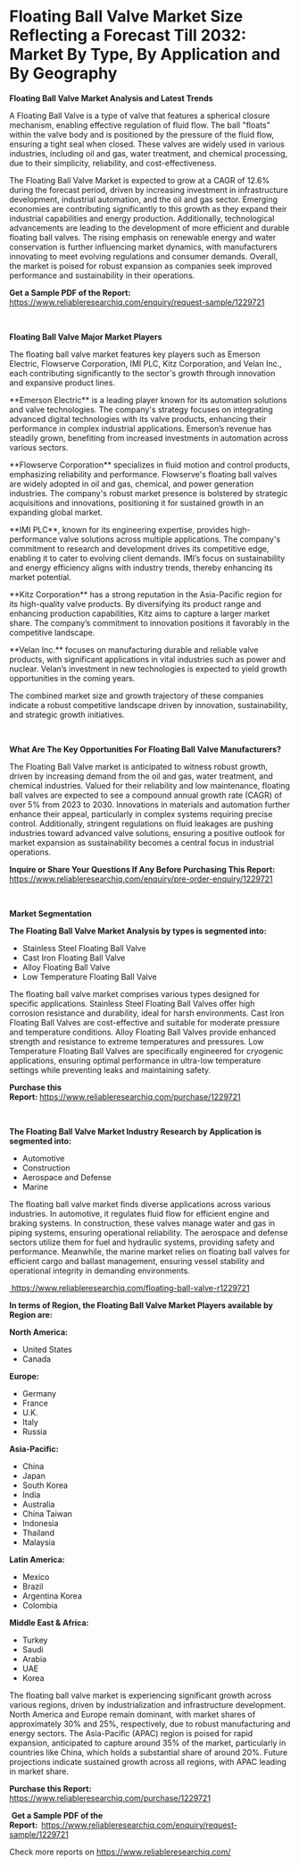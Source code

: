 <p><h1>Floating Ball Valve Market Size Reflecting a Forecast Till 2032: Market By Type, By Application and By Geography</h1></p><p><strong>Floating Ball Valve Market Analysis and Latest Trends</strong></p>
<p><p>A Floating Ball Valve is a type of valve that features a spherical closure mechanism, enabling effective regulation of fluid flow. The ball "floats" within the valve body and is positioned by the pressure of the fluid flow, ensuring a tight seal when closed. These valves are widely used in various industries, including oil and gas, water treatment, and chemical processing, due to their simplicity, reliability, and cost-effectiveness.</p><p>The Floating Ball Valve Market is expected to grow at a CAGR of 12.6% during the forecast period, driven by increasing investment in infrastructure development, industrial automation, and the oil and gas sector. Emerging economies are contributing significantly to this growth as they expand their industrial capabilities and energy production. Additionally, technological advancements are leading to the development of more efficient and durable floating ball valves. The rising emphasis on renewable energy and water conservation is further influencing market dynamics, with manufacturers innovating to meet evolving regulations and consumer demands. Overall, the market is poised for robust expansion as companies seek improved performance and sustainability in their operations.</p></p>
<p><strong>Get a Sample PDF of the Report:&nbsp;</strong> <a href="https://www.reliableresearchiq.com/enquiry/request-sample/1229721?utm_campaign=2145&utm_medium=2&utm_source=Github&utm_content=ia&utm_term=28022025&utm_id=floating-ball-valve">https://www.reliableresearchiq.com/enquiry/request-sample/1229721</a></p>
<p>&nbsp;</p>
<p><strong>Floating Ball Valve Major Market Players</strong></p>
<p><p>The floating ball valve market features key players such as Emerson Electric, Flowserve Corporation, IMI PLC, Kitz Corporation, and Velan Inc., each contributing significantly to the sector's growth through innovation and expansive product lines.</p><p>**Emerson Electric** is a leading player known for its automation solutions and valve technologies. The company's strategy focuses on integrating advanced digital technologies with its valve products, enhancing their performance in complex industrial applications. Emerson’s revenue has steadily grown, benefiting from increased investments in automation across various sectors.</p><p>**Flowserve Corporation** specializes in fluid motion and control products, emphasizing reliability and performance. Flowserve's floating ball valves are widely adopted in oil and gas, chemical, and power generation industries. The company's robust market presence is bolstered by strategic acquisitions and innovations, positioning it for sustained growth in an expanding global market.</p><p>**IMI PLC**, known for its engineering expertise, provides high-performance valve solutions across multiple applications. The company's commitment to research and development drives its competitive edge, enabling it to cater to evolving client demands. IMI’s focus on sustainability and energy efficiency aligns with industry trends, thereby enhancing its market potential.</p><p>**Kitz Corporation** has a strong reputation in the Asia-Pacific region for its high-quality valve products. By diversifying its product range and enhancing production capabilities, Kitz aims to capture a larger market share. The company’s commitment to innovation positions it favorably in the competitive landscape.</p><p>**Velan Inc.** focuses on manufacturing durable and reliable valve products, with significant applications in vital industries such as power and nuclear. Velan’s investment in new technologies is expected to yield growth opportunities in the coming years.</p><p>The combined market size and growth trajectory of these companies indicate a robust competitive landscape driven by innovation, sustainability, and strategic growth initiatives.</p></p>
<p>&nbsp;</p>
<p><strong>What Are The Key Opportunities For Floating Ball Valve Manufacturers?</strong></p>
<p><p>The Floating Ball Valve market is anticipated to witness robust growth, driven by increasing demand from the oil and gas, water treatment, and chemical industries. Valued for their reliability and low maintenance, floating ball valves are expected to see a compound annual growth rate (CAGR) of over 5% from 2023 to 2030. Innovations in materials and automation further enhance their appeal, particularly in complex systems requiring precise control. Additionally, stringent regulations on fluid leakages are pushing industries toward advanced valve solutions, ensuring a positive outlook for market expansion as sustainability becomes a central focus in industrial operations.</p></p>
<p><strong>Inquire or Share Your Questions If Any Before Purchasing This Report:</strong> <a href="https://www.reliableresearchiq.com/enquiry/pre-order-enquiry/1229721?utm_campaign=2145&utm_medium=2&utm_source=Github&utm_content=ia&utm_term=28022025&utm_id=floating-ball-valve">https://www.reliableresearchiq.com/enquiry/pre-order-enquiry/1229721</a></p>
<p>&nbsp;</p>
<p><strong>Market Segmentation</strong></p>
<p><strong>The Floating Ball Valve Market Analysis by types is segmented into:</strong></p>
<p><ul><li>Stainless Steel Floating Ball Valve</li><li>Cast Iron Floating Ball Valve</li><li>Alloy Floating Ball Valve</li><li>Low Temperature Floating Ball Valve</li></ul></p>
<p><p>The floating ball valve market comprises various types designed for specific applications. Stainless Steel Floating Ball Valves offer high corrosion resistance and durability, ideal for harsh environments. Cast Iron Floating Ball Valves are cost-effective and suitable for moderate pressure and temperature conditions. Alloy Floating Ball Valves provide enhanced strength and resistance to extreme temperatures and pressures. Low Temperature Floating Ball Valves are specifically engineered for cryogenic applications, ensuring optimal performance in ultra-low temperature settings while preventing leaks and maintaining safety.</p></p>
<p><strong>Purchase this Report:&nbsp;</strong><a href="https://www.reliableresearchiq.com/purchase/1229721?utm_campaign=2145&utm_medium=2&utm_source=Github&utm_content=ia&utm_term=28022025&utm_id=floating-ball-valve">https://www.reliableresearchiq.com/purchase/1229721</a></p>
<p>&nbsp;</p>
<p><strong>The Floating Ball Valve Market Industry Research by Application is segmented into:</strong></p>
<p><ul><li>Automotive</li><li>Construction</li><li>Aerospace and Defense</li><li>Marine</li></ul></p>
<p><p>The floating ball valve market finds diverse applications across various industries. In automotive, it regulates fluid flow for efficient engine and braking systems. In construction, these valves manage water and gas in piping systems, ensuring operational reliability. The aerospace and defense sectors utilize them for fuel and hydraulic systems, providing safety and performance. Meanwhile, the marine market relies on floating ball valves for efficient cargo and ballast management, ensuring vessel stability and operational integrity in demanding environments.</p></p>
<p><a href="https://www.reliableresearchiq.com/floating-ball-valve-r1229721?utm_campaign=2145&utm_medium=2&utm_source=Github&utm_content=ia&utm_term=28022025&utm_id=floating-ball-valve">&nbsp;https://www.reliableresearchiq.com/floating-ball-valve-r1229721</a></p>
<p><strong>In terms of Region, the Floating Ball Valve Market Players available by Region are:</strong></p>
<p>
    <p> <strong> North America: </strong>
        <ul>
            <li>United States</li>
            <li>Canada</li>
        </ul>
        </p> 
    <p> <strong> Europe: </strong>
        <ul>
            <li>Germany</li>
            <li>France</li>
            <li>U.K.</li>
            <li>Italy</li>
            <li>Russia</li>
        </ul>
        </p> 
    <p> <strong> Asia-Pacific: </strong>
        <ul>
            <li>China</li>
            <li>Japan</li>
            <li>South Korea</li>
            <li>India</li>
            <li>Australia</li>
            <li>China Taiwan</li>
            <li>Indonesia</li>
            <li>Thailand</li>
            <li>Malaysia</li>
        </ul>
        </p> 
    <p> <strong> Latin America: </strong>
        <ul>
            <li>Mexico</li>
            <li>Brazil</li>
            <li>Argentina Korea</li>
            <li>Colombia</li>
        </ul>
        </p> 
    <p> <strong> Middle East & Africa: </strong>
        <ul>
            <li>Turkey</li>
            <li>Saudi</li>
            <li>Arabia</li>
            <li>UAE</li>
            <li>Korea</li>
        </ul>
    </p>
    </p>
<p><p>The floating ball valve market is experiencing significant growth across various regions, driven by industrialization and infrastructure development. North America and Europe remain dominant, with market shares of approximately 30% and 25%, respectively, due to robust manufacturing and energy sectors. The Asia-Pacific (APAC) region is poised for rapid expansion, anticipated to capture around 35% of the market, particularly in countries like China, which holds a substantial share of around 20%. Future projections indicate sustained growth across all regions, with APAC leading in market share.</p></p>
<p><strong>Purchase this Report: </strong><a href="https://www.reliableresearchiq.com/purchase/1229721?utm_campaign=2145&utm_medium=2&utm_source=Github&utm_content=ia&utm_term=28022025&utm_id=floating-ball-valve">https://www.reliableresearchiq.com/purchase/1229721</a></p>
<p>&nbsp;<strong>Get a Sample PDF of the Report:&nbsp;&nbsp;</strong><a href="https://www.reliableresearchiq.com/enquiry/request-sample/1229721?utm_campaign=2145&utm_medium=2&utm_source=Github&utm_content=ia&utm_term=28022025&utm_id=floating-ball-valve">https://www.reliableresearchiq.com/enquiry/request-sample/1229721</a></p>
<p><strong></strong></p>
<p>Check more reports on <a href="https://www.reliableresearchiq.com/?utm_campaign=2145&utm_medium=2&utm_source=Github&utm_content=ia&utm_term=28022025&utm_id=floating-ball-valve">https://www.reliableresearchiq.com/</a></p>
